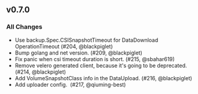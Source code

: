 ## v0.7.0
### All Changes
* Use backup.Spec.CSISnapshotTimeout for DataDownload OperationTimeout (#204, @blackpiglet)
* Bump golang and net version. (#209, @blackpiglet)
* Fix panic when csi timeout duration is short. (#215, @sbahar619)
* Remove velero generated client, because it's going to be deprecated. (#214, @blackpiglet)
* Add VolumeSnapshotClass info in the DataUpload. (#216, @blackpiglet)
* Add uploader config.  (#217, @qiuming-best)
